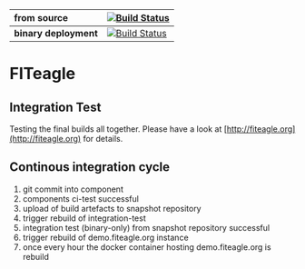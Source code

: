 | from source | [![Build Status](https://api.travis-ci.org/FITeagle/integration-test.svg?branch=master)](https://travis-ci.org/FITeagle/integration-test/branches) |
|:--- |:---|
| **binary deployment** | [![Build Status](https://api.travis-ci.org/FITeagle/integration-test.svg?branch=binary-only)](https://travis-ci.org/FITeagle/integration-test/branches) |

# FITeagle
## Integration Test

Testing the final builds all together.
Please have a look at [http://fiteagle.org](http://fiteagle.org) for details.

## Continous integration cycle
 1. git commit into component
 2. components ci-test successful
 3. upload of build artefacts to snapshot repository
 4. trigger rebuild of integration-test
 5. integration test (binary-only) from snapshot repository successful
 6. trigger rebuild of demo.fiteagle.org instance
 7. once every hour the docker container hosting demo.fiteagle.org is rebuild

